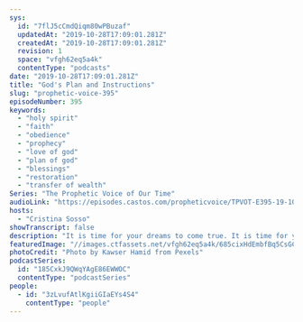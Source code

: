 ```yaml
---
sys:
  id: "7flJ5cCmdQiqm80wPBuzaf"
  updatedAt: "2019-10-28T17:09:01.281Z"
  createdAt: "2019-10-28T17:09:01.281Z"
  revision: 1
  space: "vfgh62eq5a4k"
  contentType: "podcasts"
date: "2019-10-28T17:09:01.281Z"
title: "God's Plan and Instructions"
slug: "prophetic-voice-395"
episodeNumber: 395
keywords:
  - "holy spirit"
  - "faith"
  - "obedience"
  - "prophecy"
  - "love of god"
  - "plan of god"
  - "blessings"
  - "restoration"
  - "transfer of wealth"
Series: "The Prophetic Voice of Our Time"
audioLink: "https://episodes.castos.com/propheticvoice/TPVOT-E395-19-10-26-27-God-s-Plan-and-Instructions.mp3"
hosts:
  - "Cristina Sosso"
showTranscript: false
description: "It is time for your dreams to come true. It is time for your blessings and the promises of God to manifest in your life… Noah… didn’t know, so he followed the instruction. So with us, we don’t know exactly the full extent of the plan of God for our lives, so we have to continue to follow the instructions. We have to continue to go to Him and ask...\n\n "
featuredImage: "//images.ctfassets.net/vfgh62eq5a4k/685cixHdEmbfBq5CsGC4Ei/aa47a67e815deaac24e4c4b530079985/building-concrete-construction-176342.jpg"
photoCredit: "Photo by Kawser Hamid from Pexels"
podcastSeries:
  id: "185CxkJ9QWqYAgE86EWWOC"
  contentType: "podcastSeries"
people:
  - id: "3zLvufAtlKgiiGIaEYs4S4"
    contentType: "people"
---
```

